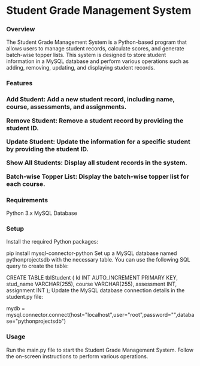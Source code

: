  <h1>Student Grade Management System </h1>
<h3>Overview </h3>
The Student Grade Management System is a Python-based program that allows users to manage student records, calculate scores, and generate batch-wise topper lists. This system is designed to store student information in a MySQL database and perform various operations such as adding, removing, updating, and displaying student records.

 <h3>Features<h3/>

Add Student: Add a new student record, including name, course, assessments, and assignments.

Remove Student: Remove a student record by providing the student ID.

Update Student: Update the information for a specific student by providing the student ID.

Show All Students: Display all student records in the system.

Batch-wise Topper List: Display the batch-wise topper list for each course.

<h3>Requirements</h3>
Python 3.x
MySQL Database
<h3>Setup</h3>
Install the required Python packages:

pip install mysql-connector-python
Set up a MySQL database named pythonprojectsdb with the necessary table. You can use the following SQL query to create the table:

CREATE TABLE tblStudent (
 Id INT AUTO_INCREMENT PRIMARY KEY,
 stud_name VARCHAR(255),
 course VARCHAR(255),
 assessment INT,
 assignment INT
);
Update the MySQL database connection details in the student.py file:

mydb = mysql.connector.connect(host="localhost",user="root",password="",database="pythonprojectsdb")
<h3>Usage</h3>
Run the main.py file to start the Student Grade Management System. Follow the on-screen instructions to perform various operations.
